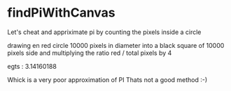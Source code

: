 # findPiWithCanvas
Let's cheat and appriximate pi by counting the pixels inside a circle

drawing en red circle 10000 pixels in diameter into a black square of 10000 pixels side
and multiplying the ratio red / total pixels by 4

egts : 3.14160188

Whick is a very poor approximation of PI
Thats not a good method :-)
